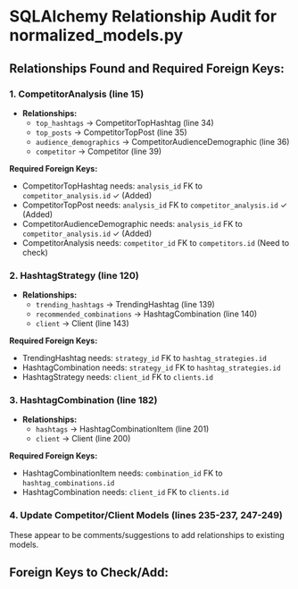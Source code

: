 # SQLAlchemy Relationship Audit for normalized_models.py

## Relationships Found and Required Foreign Keys:

### 1. CompetitorAnalysis (line 15)
- **Relationships:**
  - `top_hashtags` → CompetitorTopHashtag (line 34)
  - `top_posts` → CompetitorTopPost (line 35)
  - `audience_demographics` → CompetitorAudienceDemographic (line 36)
  - `competitor` → Competitor (line 39)

**Required Foreign Keys:**
- CompetitorTopHashtag needs: `analysis_id` FK to `competitor_analysis.id` ✓ (Added)
- CompetitorTopPost needs: `analysis_id` FK to `competitor_analysis.id` ✓ (Added)
- CompetitorAudienceDemographic needs: `analysis_id` FK to `competitor_analysis.id` ✓ (Added)
- CompetitorAnalysis needs: `competitor_id` FK to `competitors.id` (Need to check)

### 2. HashtagStrategy (line 120)
- **Relationships:**
  - `trending_hashtags` → TrendingHashtag (line 139)
  - `recommended_combinations` → HashtagCombination (line 140)
  - `client` → Client (line 143)

**Required Foreign Keys:**
- TrendingHashtag needs: `strategy_id` FK to `hashtag_strategies.id`
- HashtagCombination needs: `strategy_id` FK to `hashtag_strategies.id`
- HashtagStrategy needs: `client_id` FK to `clients.id`

### 3. HashtagCombination (line 182)
- **Relationships:**
  - `hashtags` → HashtagCombinationItem (line 201)
  - `client` → Client (line 200)

**Required Foreign Keys:**
- HashtagCombinationItem needs: `combination_id` FK to `hashtag_combinations.id`
- HashtagCombination needs: `client_id` FK to `clients.id`

### 4. Update Competitor/Client Models (lines 235-237, 247-249)
These appear to be comments/suggestions to add relationships to existing models.

## Foreign Keys to Check/Add:
